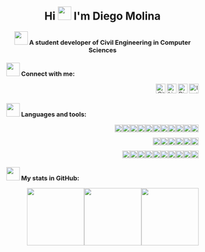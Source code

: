 <h1 align="center">Hi <img src="https://em-content.zobj.net/source/telegram/386/waving-hand_1f44b.webp" height="35"> I'm Diego Molina</h1>
<h3 align="center"><img src="https://em-content.zobj.net/source/telegram/386/books_1f4da.webp" height="35"> A student developer of Civil Engineering in Computer Sciences</h3>

<h3 align="left"><img src="https://em-content.zobj.net/source/telegram/386/inbox-tray_1f4e5.webp" height="35"> Connect with me:</h3>
<p align="right"><a href="https://github.com/SirDaXll" target="_blank"><img alt="Github" src="https://img.shields.io/badge/Github-SirDaXll-white?style=for-the-badge&logo=GitHub&logoColor=white&labelColor=101010" height="25"/></a> <a href="https://www.linkedin.com/in/diego-molinar" target="_blank"><img alt="LinkedIn" src="https://img.shields.io/badge/LinkedIn-Diego_Molina-0077B5?style=for-the-badge&logo=LogMeIn&logoColor=white&labelColor=101010" height="25"/></a> <a href="https://discord.com/users/daxll" target="_blank"><img alt="Discord" src="https://img.shields.io/badge/Discord-daxll-5865F2?style=for-the-badge&logo=discord&logoColor=white&labelColor=101010" height="25"/></a> <a href="https://www.instagram.com/m.r_diego/" target="_blank"><img alt="Instagram" src="https://img.shields.io/badge/Instagram-@m.r__diego-FF0069?style=for-the-badge&logo=instagram&logoColor=white&labelColor=101010" height="25"/></a></p>

<h3 align="left"><img src="https://em-content.zobj.net/source/telegram/386/technologist_1f9d1-200d-1f4bb.webp" height="35"> Languages and tools:</h3>
<p align="right"><img src="https://img.shields.io/badge/Bash-4EAA25?logo=gnubash&logoColor=fff" height="20"/><img src="https://img.shields.io/badge/C-00599C?logo=c&logoColor=white"height="20"/><img src="https://img.shields.io/badge/CSS-1572B6?logo=css3&logoColor=fff"height="20"/><img src="https://img.shields.io/badge/Dart-%230175C2.svg?logo=dart&logoColor=white"height="20"/><img src="https://img.shields.io/badge/Flutter-02569B?logo=flutter&logoColor=fff"height="20"/><img src="https://img.shields.io/badge/HTML-%23E34F26.svg?logo=html5&logoColor=white"height="20"/><img src="https://img.shields.io/badge/JavaScript-F7DF1E?logo=javascript&logoColor=000"height="20"/><img src="https://img.shields.io/badge/JSON-000?logo=json&logoColor=fff"height="20"/><img src="https://img.shields.io/badge/Markdown-%23000000.svg?logo=markdown&logoColor=white"height="20"/><img src="https://img.shields.io/badge/php-%23777BB4.svg?&logo=php&logoColor=white"height="20"/><img src="https://img.shields.io/badge/Python-3776AB?logo=python&logoColor=fff"height="20"/></p>
<p align="right"><img src="https://img.shields.io/badge/Docker-2496ED?logo=docker&logoColor=fff"height="20"/><img src="https://img.shields.io/badge/Express.js-%23404d59.svg?logo=express&logoColor=%2361DAFB"height="20"/><img src="https://img.shields.io/badge/Next.js-black?logo=next.js&logoColor=white"height="20"/><img src="https://img.shields.io/badge/Node.js-6DA55F?logo=node.js&logoColor=white"height="20"/><img src="https://img.shields.io/badge/React-%2320232a.svg?logo=react&logoColor=%2361DAFB"height="20"/><img src="https://img.shields.io/badge/Tailwind%20CSS-%2338B2AC.svg?logo=tailwind-css&logoColor=white"height="20"/></p>
<p align="right"><img src="https://img.shields.io/badge/Firebase-039BE5?logo=Firebase&logoColor=white"height="20"/><img src="https://img.shields.io/badge/Google%20Cloud-%234285F4.svg?logo=google-cloud&logoColor=white"height="20"/><img src="https://img.shields.io/badge/Postgres-%23316192.svg?logo=postgresql&logoColor=white"height="20"/><img src="https://img.shields.io/badge/Chart.js-FF6384?logo=chartdotjs&logoColor=fff"height="20"/><img src="https://img.shields.io/badge/Pandas-150458?logo=pandas&logoColor=fff"height="20"/><img src="https://img.shields.io/badge/Notion-000?logo=notion&logoColor=fff"height="20"/><img src="https://img.shields.io/badge/Android-3DDC84?logo=android&logoColor=white"height="20"/><img src="https://img.shields.io/badge/Linux-FCC624?logo=linux&logoColor=black"height="20"/><img src="https://custom-icon-badges.demolab.com/badge/Windows-0078D6?logo=windows11&logoColor=white"height="20"/><img src="https://custom-icon-badges.demolab.com/badge/Visual%20Studio%20Code-0078d7.svg?logo=vsc&logoColor=white"height="20"/></p>

<h3 align="left"><img src="https://em-content.zobj.net/source/telegram/386/bar-chart_1f4ca.webp" height="35"> My stats in GitHub:</h3>
<p align="right"><img src="https://github-readme-stats.vercel.app/api?username=SirDaXll&theme=chartreuse-dark&show_icons=true&hide_border=false&count_private=true" height="150"><img src="https://github-readme-stats.vercel.app/api/top-langs/?username=SirDaXll&theme=chartreuse-dark&show_icons=true&hide_border=false&layout=compact" height="150"><img src="https://github-readme-streak-stats.herokuapp.com/?user=SirDaXll&theme=chartreuse-dark&hide_border=false" height="150"></p>
